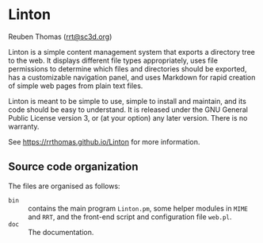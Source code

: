 # Linton

Reuben Thomas (rrt@sc3d.org)

Linton is a simple content management system that exports a
directory tree to the web. It displays different file types
appropriately, uses file permissions to determine which files and
directories should be exported, has a customizable navigation panel,
and uses Markdown for rapid creation of simple web pages from plain
text files.

Linton is meant to be simple to use, simple to install and
maintain, and its code should be easy to understand. It is released
under the GNU General Public License version 3, or (at your option)
any later version. There is no warranty.

See https://rrthomas.github.io/Linton for more information.


## Source code organization

The files are organised as follows:

<dl>
  <dt><code>bin</code></dt>
  <dd>contains the main program <code>Linton.pm</code>, some helper modules in <code>MIME</code> and <code>RRT</code>, and the front-end script and configuration file <code>web.pl</code>.</dd>
  <dt><code>doc</code></dt>
  <dd>The documentation.</dd>
</dl>